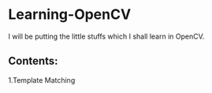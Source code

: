 # Learning-OpenCV
I will be putting the little stuffs which I shall learn in OpenCV.

## Contents:

1.Template Matching
